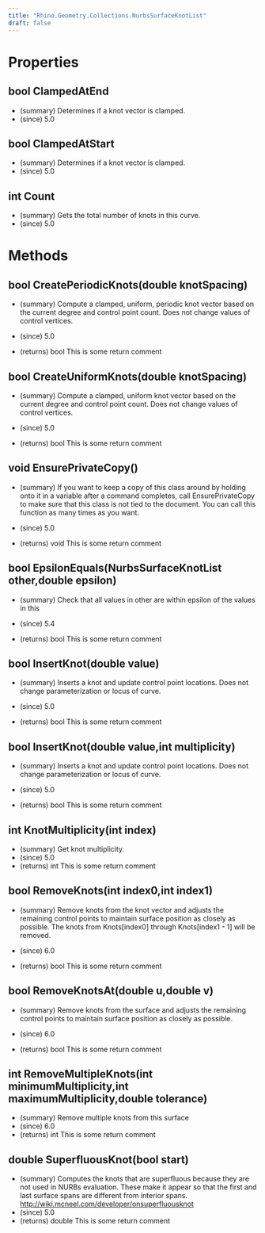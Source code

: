 ```yaml
---
title: "Rhino.Geometry.Collections.NurbsSurfaceKnotList"
draft: false
---
```


# Properties
## bool ClampedAtEnd
- (summary) Determines if a knot vector is clamped.
- (since) 5.0
## bool ClampedAtStart
- (summary) Determines if a knot vector is clamped.
- (since) 5.0
## int Count
- (summary) Gets the total number of knots in this curve.
- (since) 5.0
# Methods
## bool CreatePeriodicKnots(double knotSpacing)
- (summary) 
     Compute a clamped, uniform, periodic knot vector based on the current
     degree and control point count. Does not change values of control
     vertices.
     
- (since) 5.0
- (returns) bool This is some return comment
## bool CreateUniformKnots(double knotSpacing)
- (summary) 
     Compute a clamped, uniform knot vector based on the current
     degree and control point count. Does not change values of control
     vertices.
     
- (since) 5.0
- (returns) bool This is some return comment
## void EnsurePrivateCopy()
- (summary) 
     If you want to keep a copy of this class around by holding onto it in a variable after a command
     completes, call EnsurePrivateCopy to make sure that this class is not tied to the document. You can
     call this function as many times as you want.
     
- (since) 5.0
- (returns) void This is some return comment
## bool EpsilonEquals(NurbsSurfaceKnotList other,double epsilon)
- (summary) 
     Check that all values in other are within epsilon of the values in this
     
- (since) 5.4
- (returns) bool This is some return comment
## bool InsertKnot(double value)
- (summary) 
     Inserts a knot and update control point locations.
     Does not change parameterization or locus of curve.
     
- (since) 5.0
- (returns) bool This is some return comment
## bool InsertKnot(double value,int multiplicity)
- (summary) 
     Inserts a knot and update control point locations.
     Does not change parameterization or locus of curve.
     
- (since) 5.0
- (returns) bool This is some return comment
## int KnotMultiplicity(int index)
- (summary) Get knot multiplicity.
- (since) 5.0
- (returns) int This is some return comment
## bool RemoveKnots(int index0,int index1)
- (summary) 
     Remove knots from the knot vector and adjusts the remaining control points to maintain surface position as closely as possible.
     The knots from Knots[index0] through Knots[index1 - 1] will be removed.
     
- (since) 6.0
- (returns) bool This is some return comment
## bool RemoveKnotsAt(double u,double v)
- (summary) 
     Remove knots from the surface and adjusts the remaining control points to maintain surface position as closely as possible.
     
- (since) 6.0
- (returns) bool This is some return comment
## int RemoveMultipleKnots(int minimumMultiplicity,int maximumMultiplicity,double tolerance)
- (summary) Remove multiple knots from this surface
- (since) 6.0
- (returns) int This is some return comment
## double SuperfluousKnot(bool start)
- (summary) 
     Computes the knots that are superfluous because they are not used in NURBs evaluation.
     These make it appear so that the first and last surface spans are different from interior spans.
     http://wiki.mcneel.com/developer/onsuperfluousknot
- (since) 5.0
- (returns) double This is some return comment
